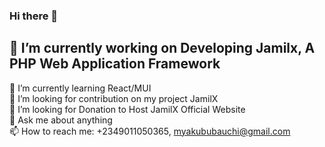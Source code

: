 ### Hi there 👋

<!--
**jamilsoft-bot/jamilsoft-bot** is a ✨ _special_ ✨ repository because its `README.md` (this file) appears on your GitHub profile.

Here are some ideas to get you started:

- 🔭 I’m currently working on Developing Jamilx, A PHP Web Application Framework
- 🌱 I’m currently learning Data Science
- 👯 I’m looking to collaborate on my project JamilX
- 🤔 I’m looking for help with Hosting JamilX Official Website
- 💬 Ask me about anything
- 📫 How to reach me: +2349011050365, myakububauchi@gmail.com
- 😄 Pronouns: ...
- ⚡ Fun fact: ...
-->

## 🔭 I’m currently working on Developing Jamilx, A PHP Web Application Framework
 🌱 I’m currently learning React/MUI<br />
 👯 I’m looking for contribution on my project JamilX<br />
 🤔 I’m looking for Donation to Host JamilX Official Website<br />
 💬 Ask me about anything<br />
 📫 How to reach me: +2349011050365, myakububauchi@gmail.com<br />
